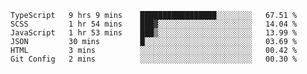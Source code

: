 <!--START_SECTION:waka-->

```text
TypeScript   9 hrs 9 mins    █████████████████░░░░░░░░   67.51 %
SCSS         1 hr 54 mins    ███▓░░░░░░░░░░░░░░░░░░░░░   14.04 %
JavaScript   1 hr 53 mins    ███▒░░░░░░░░░░░░░░░░░░░░░   13.99 %
JSON         30 mins         █░░░░░░░░░░░░░░░░░░░░░░░░   03.69 %
HTML         3 mins          ░░░░░░░░░░░░░░░░░░░░░░░░░   00.42 %
Git Config   2 mins          ░░░░░░░░░░░░░░░░░░░░░░░░░   00.30 %
```

<!--END_SECTION:waka-->


<!--
**Leorio21/Leorio21** is a ✨ _special_ ✨ repository because its `README.md` (this file) appears on your GitHub profile.

Here are some ideas to get you started:

- 🔭 I’m currently working on ...
- 🌱 I’m currently learning ...
- 👯 I’m looking to collaborate on ...
- 🤔 I’m looking for help with ...
- 💬 Ask me about ...
- 📫 How to reach me: ...
- 😄 Pronouns: ...
- ⚡ Fun fact: ...
-->
